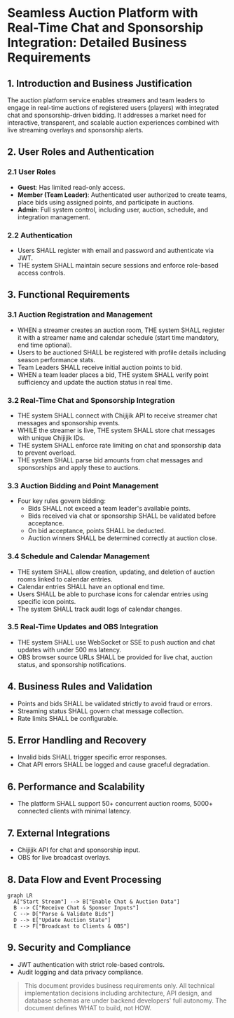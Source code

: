 # Seamless Auction Platform with Real-Time Chat and Sponsorship Integration: Detailed Business Requirements

## 1. Introduction and Business Justification

The auction platform service enables streamers and team leaders to engage in real-time auctions of registered users (players) with integrated chat and sponsorship-driven bidding. It addresses a market need for interactive, transparent, and scalable auction experiences combined with live streaming overlays and sponsorship alerts.

## 2. User Roles and Authentication

### 2.1 User Roles
- **Guest**: Has limited read-only access.
- **Member (Team Leader)**: Authenticated user authorized to create teams, place bids using assigned points, and participate in auctions.
- **Admin**: Full system control, including user, auction, schedule, and integration management.

### 2.2 Authentication
- Users SHALL register with email and password and authenticate via JWT.
- THE system SHALL maintain secure sessions and enforce role-based access controls.

## 3. Functional Requirements

### 3.1 Auction Registration and Management
- WHEN a streamer creates an auction room, THE system SHALL register it with a streamer name and calendar schedule (start time mandatory, end time optional).
- Users to be auctioned SHALL be registered with profile details including season performance stats.
- Team Leaders SHALL receive initial auction points to bid.
- WHEN a team leader places a bid, THE system SHALL verify point sufficiency and update the auction status in real time.

### 3.2 Real-Time Chat and Sponsorship Integration
- THE system SHALL connect with Chijijik API to receive streamer chat messages and sponsorship events.
- WHILE the streamer is live, THE system SHALL store chat messages with unique Chijijik IDs.
- THE system SHALL enforce rate limiting on chat and sponsorship data to prevent overload.
- THE system SHALL parse bid amounts from chat messages and sponsorships and apply these to auctions.

### 3.3 Auction Bidding and Point Management
- Four key rules govern bidding:
  - Bids SHALL not exceed a team leader's available points.
  - Bids received via chat or sponsorship SHALL be validated before acceptance.
  - On bid acceptance, points SHALL be deducted.
  - Auction winners SHALL be determined correctly at auction close.

### 3.4 Schedule and Calendar Management
- THE system SHALL allow creation, updating, and deletion of auction rooms linked to calendar entries.
- Calendar entries SHALL have an optional end time.
- Users SHALL be able to purchase icons for calendar entries using specific icon points.
- The system SHALL track audit logs of calendar changes.

### 3.5 Real-Time Updates and OBS Integration
- THE system SHALL use WebSocket or SSE to push auction and chat updates with under 500 ms latency.
- OBS browser source URLs SHALL be provided for live chat, auction status, and sponsorship notifications.

## 4. Business Rules and Validation
- Points and bids SHALL be validated strictly to avoid fraud or errors.
- Streaming status SHALL govern chat message collection.
- Rate limits SHALL be configurable.

## 5. Error Handling and Recovery
- Invalid bids SHALL trigger specific error responses.
- Chat API errors SHALL be logged and cause graceful degradation.

## 6. Performance and Scalability
- The platform SHALL support 50+ concurrent auction rooms, 5000+ connected clients with minimal latency.

## 7. External Integrations
- Chijijik API for chat and sponsorship input.
- OBS for live broadcast overlays.

## 8. Data Flow and Event Processing
```mermaid
graph LR
  A["Start Stream"] --> B["Enable Chat & Auction Data"]
  B --> C["Receive Chat & Sponsor Inputs"]
  C --> D["Parse & Validate Bids"]
  D --> E["Update Auction State"]
  E --> F["Broadcast to Clients & OBS"]
```

## 9. Security and Compliance
- JWT authentication with strict role-based controls.
- Audit logging and data privacy compliance.

> This document provides business requirements only. All technical implementation decisions including architecture, API design, and database schemas are under backend developers' full autonomy. The document defines WHAT to build, not HOW.

